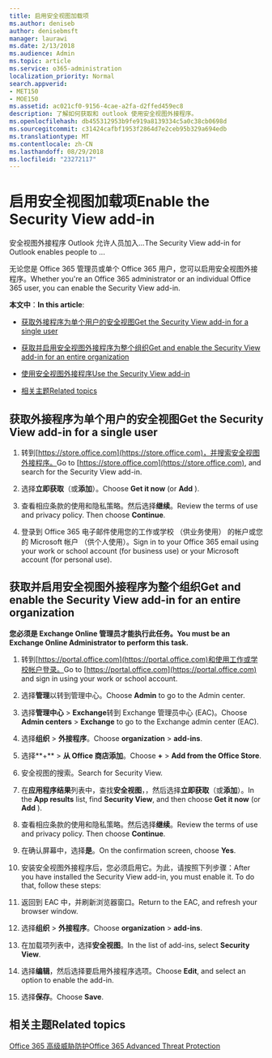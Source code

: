 ```yaml
---
title: 启用安全视图加载项
ms.author: deniseb
author: denisebmsft
manager: laurawi
ms.date: 2/13/2018
ms.audience: Admin
ms.topic: article
ms.service: o365-administration
localization_priority: Normal
search.appverid:
- MET150
- MOE150
ms.assetid: ac021cf0-9156-4cae-a2fa-d2ffed459ec8
description: 了解如何获取和 outlook 使用安全视图外接程序。
ms.openlocfilehash: db455312953b9fe919a8139334c5a0c38cb0698d
ms.sourcegitcommit: c31424cafbf1953f2864d7e2ceb95b329a694edb
ms.translationtype: MT
ms.contentlocale: zh-CN
ms.lasthandoff: 08/29/2018
ms.locfileid: "23272117"
---
```

# <a name="enable-the-security-view-add-in"></a><span data-ttu-id="f2458-103">启用安全视图加载项</span><span class="sxs-lookup"><span data-stu-id="f2458-103">Enable the Security View add-in</span></span>

<span data-ttu-id="f2458-104">安全视图外接程序 Outlook 允许人员加入...</span><span class="sxs-lookup"><span data-stu-id="f2458-104">The Security View add-in for Outlook enables people to ...</span></span>
  
<span data-ttu-id="f2458-105">无论您是 Office 365 管理员或单个 Office 365 用户，您可以启用安全视图外接程序。</span><span class="sxs-lookup"><span data-stu-id="f2458-105">Whether you're an Office 365 administrator or an individual Office 365 user, you can enable the Security View add-in.</span></span>
  
 <span data-ttu-id="f2458-106">**本文中**：</span><span class="sxs-lookup"><span data-stu-id="f2458-106">**In this article**:</span></span> 
  
- [<span data-ttu-id="f2458-107">获取外接程序为单个用户的安全视图</span><span class="sxs-lookup"><span data-stu-id="f2458-107">Get the Security View add-in for a single user</span></span>](enable-the-security-view-add-in.md#singleget)
    
- [<span data-ttu-id="f2458-108">获取并启用安全视图外接程序为整个组织</span><span class="sxs-lookup"><span data-stu-id="f2458-108">Get and enable the Security View add-in for an entire organization</span></span>](enable-the-security-view-add-in.md#wholeorgget)
    
- [<span data-ttu-id="f2458-109">使用安全视图外接程序</span><span class="sxs-lookup"><span data-stu-id="f2458-109">Use the Security View add-in</span></span>](enable-the-security-view-add-in.md#useit)
    
- [<span data-ttu-id="f2458-110">相关主题</span><span class="sxs-lookup"><span data-stu-id="f2458-110">Related topics</span></span>](enable-the-security-view-add-in.md#relaated)
    
## <a name="get-the-security-view-add-in-for-a-single-user"></a><span data-ttu-id="f2458-111">获取外接程序为单个用户的安全视图</span><span class="sxs-lookup"><span data-stu-id="f2458-111">Get the Security View add-in for a single user</span></span>
<span data-ttu-id="f2458-112"><a name="singleget"> </a></span><span class="sxs-lookup"><span data-stu-id="f2458-112"></span></span>

1. <span data-ttu-id="f2458-113">转到[https://store.office.com](https://store.office.com)，并搜索安全视图外接程序。</span><span class="sxs-lookup"><span data-stu-id="f2458-113">Go to [https://store.office.com](https://store.office.com), and search for the Security View add-in.</span></span>
    
2. <span data-ttu-id="f2458-114">选择**立即获取**（或**添加**）。</span><span class="sxs-lookup"><span data-stu-id="f2458-114">Choose **Get it now** (or **Add** ).</span></span> 
    
3. <span data-ttu-id="f2458-p101">查看相应条款的使用和隐私策略。然后选择**继续**。</span><span class="sxs-lookup"><span data-stu-id="f2458-p101">Review the terms of use and privacy policy. Then choose **Continue**.</span></span> 
    
4. <span data-ttu-id="f2458-117">登录到 Office 365 电子邮件使用您的工作或学校 （供业务使用） 的帐户或您的 Microsoft 帐户 （供个人使用）。</span><span class="sxs-lookup"><span data-stu-id="f2458-117">Sign in to your Office 365 email using your work or school account (for business use) or your Microsoft account (for personal use).</span></span>
    
## <a name="get-and-enable-the-security-view-add-in-for-an-entire-organization"></a><span data-ttu-id="f2458-118">获取并启用安全视图外接程序为整个组织</span><span class="sxs-lookup"><span data-stu-id="f2458-118">Get and enable the Security View add-in for an entire organization</span></span>
<span data-ttu-id="f2458-119"><a name="wholeorgget"> </a></span><span class="sxs-lookup"><span data-stu-id="f2458-119"></span></span>

 <span data-ttu-id="f2458-120">**您必须是 Exchange Online 管理员才能执行此任务。**</span><span class="sxs-lookup"><span data-stu-id="f2458-120">**You must be an Exchange Online Administrator to perform this task.**</span></span>
  
1. <span data-ttu-id="f2458-121">转到[https://portal.office.com](https://portal.office.com)和使用工作或学校帐户登录。</span><span class="sxs-lookup"><span data-stu-id="f2458-121">Go to [https://portal.office.com](https://portal.office.com) and sign in using your work or school account.</span></span> 
    
2. <span data-ttu-id="f2458-122">选择**管理**以转到管理中心。</span><span class="sxs-lookup"><span data-stu-id="f2458-122">Choose **Admin** to go to the Admin center.</span></span> 
    
3. <span data-ttu-id="f2458-123">选择**管理中心** \> **Exchange**转到 Exchange 管理员中心 (EAC)。</span><span class="sxs-lookup"><span data-stu-id="f2458-123">Choose **Admin centers** \> **Exchange** to go to the Exchange admin center (EAC).</span></span> 
    
4. <span data-ttu-id="f2458-124">选择**组织** \> **外接程序**。</span><span class="sxs-lookup"><span data-stu-id="f2458-124">Choose **organization** \> **add-ins**.</span></span> 
    
5. <span data-ttu-id="f2458-125">选择**+** \> **从 Office 商店添加**。</span><span class="sxs-lookup"><span data-stu-id="f2458-125">Choose **+** \> **Add from the Office Store**.</span></span> 
    
6. <span data-ttu-id="f2458-126">安全视图的搜索。</span><span class="sxs-lookup"><span data-stu-id="f2458-126">Search for Security View.</span></span>
    
7. <span data-ttu-id="f2458-127">在**应用程序结果**列表中，查找**安全视图**，，然后选择**立即获取**（或**添加**）。</span><span class="sxs-lookup"><span data-stu-id="f2458-127">In the **App results** list, find **Security View**, and then choose **Get it now** (or **Add** ).</span></span> 
    
8. <span data-ttu-id="f2458-p102">查看相应条款的使用和隐私策略。然后选择**继续**。</span><span class="sxs-lookup"><span data-stu-id="f2458-p102">Review the terms of use and privacy policy. Then choose **Continue**.</span></span> 
    
9. <span data-ttu-id="f2458-130">在确认屏幕中，选择**是**。</span><span class="sxs-lookup"><span data-stu-id="f2458-130">On the confirmation screen, choose **Yes**.</span></span> 
    
10. <span data-ttu-id="f2458-p103">安装安全视图外接程序后，您必须启用它。为此，请按照下列步骤：</span><span class="sxs-lookup"><span data-stu-id="f2458-p103">After you have installed the Security View add-in, you must enable it. To do that, follow these steps:</span></span>
    
1. <span data-ttu-id="f2458-133">返回到 EAC 中，并刷新浏览器窗口。</span><span class="sxs-lookup"><span data-stu-id="f2458-133">Return to the EAC, and refresh your browser window.</span></span>
    
2. <span data-ttu-id="f2458-134">选择**组织** \> **外接程序**。</span><span class="sxs-lookup"><span data-stu-id="f2458-134">Choose **organization** \> **add-ins**.</span></span> 
    
3. <span data-ttu-id="f2458-135">在加载项列表中，选择**安全视图**。</span><span class="sxs-lookup"><span data-stu-id="f2458-135">In the list of add-ins, select **Security View**.</span></span> 
    
4. <span data-ttu-id="f2458-136">选择**编辑**，然后选择要启用外接程序选项。</span><span class="sxs-lookup"><span data-stu-id="f2458-136">Choose **Edit**, and select an option to enable the add-in.</span></span> 
    
5. <span data-ttu-id="f2458-137">选择**保存**。</span><span class="sxs-lookup"><span data-stu-id="f2458-137">Choose **Save**.</span></span> 
    
## <a name="related-topics"></a><span data-ttu-id="f2458-138">相关主题</span><span class="sxs-lookup"><span data-stu-id="f2458-138">Related topics</span></span>
<span data-ttu-id="f2458-139"><a name="relaated"> </a></span><span class="sxs-lookup"><span data-stu-id="f2458-139"></span></span>

[<span data-ttu-id="f2458-140">Office 365 高级威胁防护</span><span class="sxs-lookup"><span data-stu-id="f2458-140">Office 365 Advanced Threat Protection</span></span>](office-365-atp.md)
  

